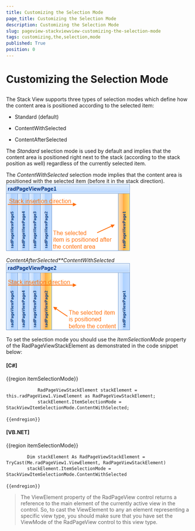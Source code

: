 ```yaml
---
title: Customizing the Selection Mode
page_title: Customizing the Selection Mode
description: Customizing the Selection Mode
slug: pageview-stackviewview-customizing-the-selection-mode
tags: customizing,the,selection,mode
published: True
position: 0
---
```


# Customizing the Selection Mode



## 

The Stack View supports three types of selection modes which define how the content area is positioned according to the selected item:

* Standard (default)

* ContentWithSelected

* ContentAfterSelected

The *Standard* selection mode is used by default and implies that the content area is positioned
        right next to the stack (according to the stack position as well) regardless of the currently selected item.

The *ContentWithSelected* selection mode implies that the content area is positioned
        with the selected item (before it in the stack direction).![](images/pageview-stackview-customizing-the-selection-mode001.png)

*ContentAfterSelected**ContentWithSelected*![](images/pageview-stackview-customizing-the-selection-mode002.png)

To set the selection mode you should use the *ItemSelectionMode* property of the RadPageViewStackElement
        as demonstrated in the code snippet below:

#### __[C#]__

{{region itemSelectionMode}}
	
	            RadPageViewStackElement stackElement = this.radPageView1.ViewElement as RadPageViewStackElement;
	            stackElement.ItemSelectionMode = StackViewItemSelectionMode.ContentWithSelected;
	
	{{endregion}}



#### __[VB.NET]__

{{region itemSelectionMode}}
	
	        Dim stackElement As RadPageViewStackElement = TryCast(Me.radPageView1.ViewElement, RadPageViewStackElement)
	        stackElement.ItemSelectionMode = StackViewItemSelectionMode.ContentWithSelected
	
	{{endregion}}





>The ViewElement property of the RadPageView control returns a reference to the main element of the currently
          active view in the control. So, to cast the ViewElement to any an element representing a specific view type, you
          should make sure that you have set the ViewMode of the RadPageView control to this view type.
